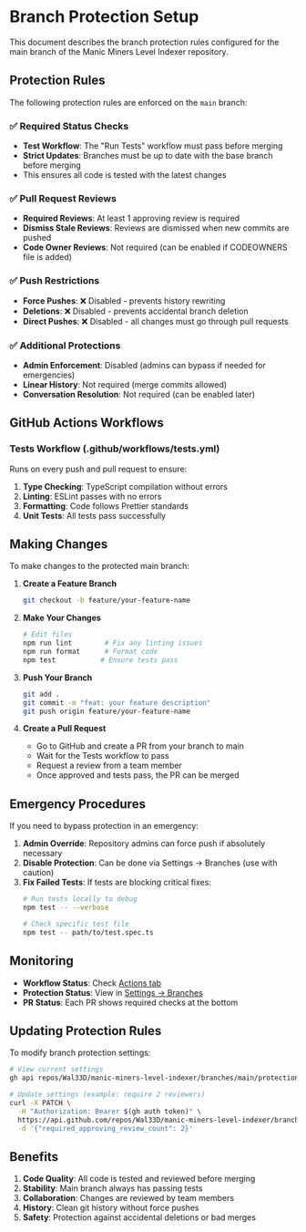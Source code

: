 # Branch Protection Setup

This document describes the branch protection rules configured for the main branch of the Manic Miners Level Indexer repository.

## Protection Rules

The following protection rules are enforced on the `main` branch:

### ✅ Required Status Checks
- **Test Workflow**: The "Run Tests" workflow must pass before merging
- **Strict Updates**: Branches must be up to date with the base branch before merging
- This ensures all code is tested with the latest changes

### ✅ Pull Request Reviews
- **Required Reviews**: At least 1 approving review is required
- **Dismiss Stale Reviews**: Reviews are dismissed when new commits are pushed
- **Code Owner Reviews**: Not required (can be enabled if CODEOWNERS file is added)

### ✅ Push Restrictions
- **Force Pushes**: ❌ Disabled - prevents history rewriting
- **Deletions**: ❌ Disabled - prevents accidental branch deletion
- **Direct Pushes**: ❌ Disabled - all changes must go through pull requests

### ✅ Additional Protections
- **Admin Enforcement**: Disabled (admins can bypass if needed for emergencies)
- **Linear History**: Not required (merge commits allowed)
- **Conversation Resolution**: Not required (can be enabled later)

## GitHub Actions Workflows

### Tests Workflow (.github/workflows/tests.yml)
Runs on every push and pull request to ensure:
1. **Type Checking**: TypeScript compilation without errors
2. **Linting**: ESLint passes with no errors
3. **Formatting**: Code follows Prettier standards
4. **Unit Tests**: All tests pass successfully

## Making Changes

To make changes to the protected main branch:

1. **Create a Feature Branch**
   ```bash
   git checkout -b feature/your-feature-name
   ```

2. **Make Your Changes**
   ```bash
   # Edit files
   npm run lint        # Fix any linting issues
   npm run format      # Format code
   npm test           # Ensure tests pass
   ```

3. **Push Your Branch**
   ```bash
   git add .
   git commit -m "feat: your feature description"
   git push origin feature/your-feature-name
   ```

4. **Create a Pull Request**
   - Go to GitHub and create a PR from your branch to main
   - Wait for the Tests workflow to pass
   - Request a review from a team member
   - Once approved and tests pass, the PR can be merged

## Emergency Procedures

If you need to bypass protection in an emergency:

1. **Admin Override**: Repository admins can force push if absolutely necessary
2. **Disable Protection**: Can be done via Settings → Branches (use with caution)
3. **Fix Failed Tests**: If tests are blocking critical fixes:
   ```bash
   # Run tests locally to debug
   npm test -- --verbose
   
   # Check specific test file
   npm test -- path/to/test.spec.ts
   ```

## Monitoring

- **Workflow Status**: Check [Actions tab](https://github.com/Wal33D/manic-miners-level-indexer/actions)
- **Protection Status**: View in [Settings → Branches](https://github.com/Wal33D/manic-miners-level-indexer/settings/branches)
- **PR Status**: Each PR shows required checks at the bottom

## Updating Protection Rules

To modify branch protection settings:

```bash
# View current settings
gh api repos/Wal33D/manic-miners-level-indexer/branches/main/protection

# Update settings (example: require 2 reviewers)
curl -X PATCH \
  -H "Authorization: Bearer $(gh auth token)" \
  https://api.github.com/repos/Wal33D/manic-miners-level-indexer/branches/main/protection/required_pull_request_reviews \
  -d '{"required_approving_review_count": 2}'
```

## Benefits

1. **Code Quality**: All code is tested and reviewed before merging
2. **Stability**: Main branch always has passing tests
3. **Collaboration**: Changes are reviewed by team members
4. **History**: Clean git history without force pushes
5. **Safety**: Protection against accidental deletions or bad merges